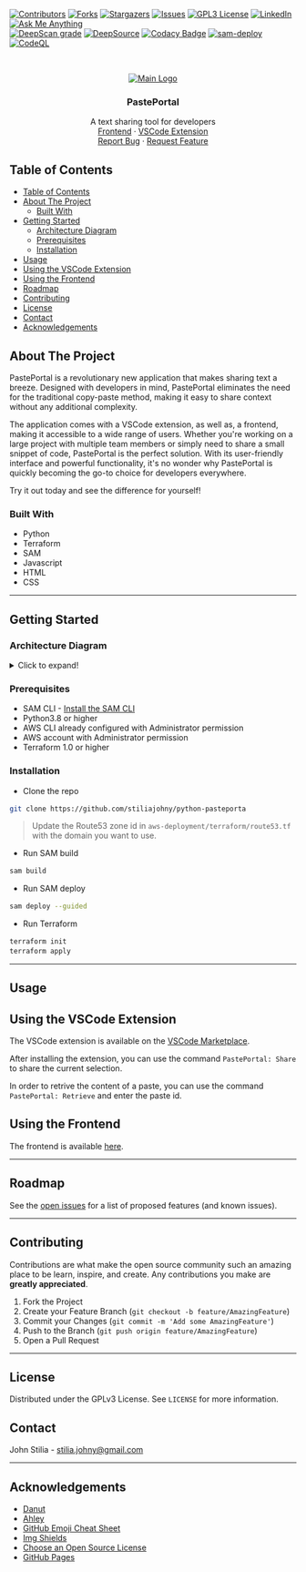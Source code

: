 [![Contributors][contributors-shield]][contributors-url]
[![Forks][forks-shield]][forks-url]
[![Stargazers][stars-shield]][stars-url]
[![Issues][issues-shield]][issues-url]
[![GPL3 License][license-shield]][license-url]
[![LinkedIn][linkedin-shield]][linkedin-url]
[![Ask Me Anything][ask-me-anything]][personal-page]
<br>
[![DeepScan grade](https://deepscan.io/api/teams/20369/projects/23831/branches/728049/badge/grade.svg)](https://deepscan.io/dashboard#view=project&tid=20369&pid=23831&bid=728049)
[![DeepSource](https://deepsource.io/gh/stiliajohny/pasteportal.svg/?label=active+issues&show_trend=true&token=F76XWAtTJtrlBz2eJT6wo8ym)](https://deepsource.io/gh/stiliajohny/pasteportal/?ref=repository-badge)
[![Codacy Badge](https://app.codacy.com/project/badge/Grade/af53234fa6cb427cbc96a8078d8daceb)](https://www.codacy.com/gh/stiliajohny/pasteportal/dashboard?utm_source=github.com&utm_medium=referral&utm_content=stiliajohny/pasteportal&utm_campaign=Badge_Grade)
[![sam-deploy](https://github.com/stiliajohny/pasteportal/actions/workflows/sam_deploy.yml/badge.svg)](https://github.com/stiliajohny/pasteportal/actions/workflows/sam_deploy.yml)
[![CodeQL](https://github.com/stiliajohny/pasteportal/actions/workflows/codeql.yml/badge.svg)](https://github.com/stiliajohny/pasteportal/actions/workflows/codeql.yml)

<!-- PROJECT LOGO -->

<br />
<p align="center">
  <a href="https://github.com/stiliajohny/pasteportal">
    <img src="https://raw.githubusercontent.com/stiliajohny/pasteportal/master/.assets/icon_revised/png/__256.png" alt="Main Logo" width="80" height="80">
  </a>

  <h3 align="center">PastePortal</h3>

  <p align="center">
A text sharing tool for developers
    <br />
    <a href="https://pasteporta.info">Frontend</a>
    ·
    <a href="https://marketplace.visualstudio.com/items?itemName=JohnStilia.pasteportal">VSCode Extension</a>
    </br>
    <a href="https://github.com/stiliajohny/pasteportal/issues/new?labels=i%3A+bug&template=1-bug-report.md">Report Bug</a>
    ·
    <a href="https://github.com/stiliajohny/pasteportal/issues/new?labels=i%3A+enhancement&template=2-feature-request.md">Request Feature</a>

  </p>
</p>

<!-- TABLE OF CONTENTS -->

## Table of Contents

- [Table of Contents](#table-of-contents)
- [About The Project](#about-the-project)
  - [Built With](#built-with)
- [Getting Started](#getting-started)
  - [Architecture Diagram](#architecture-diagram)
  - [Prerequisites](#prerequisites)
  - [Installation](#installation)
- [Usage](#usage)
- [Using the VSCode Extension](#using-the-vscode-extension)
- [Using the Frontend](#using-the-frontend)
- [Roadmap](#roadmap)
- [Contributing](#contributing)
- [License](#license)
- [Contact](#contact)
- [Acknowledgements](#acknowledgements)

<!-- ABOUT THE PROJECT -->

## About The Project

PastePortal is a revolutionary new application that makes sharing text a breeze. Designed with developers in mind, PastePortal eliminates the need for the traditional copy-paste method, making it easy to share context without any additional complexity.

The application comes with a VSCode extension, as well as, a frontend, making it accessible to a wide range of users.
Whether you're working on a large project with multiple team members or simply need to share a small snippet of code, PastePortal is the perfect solution.
With its user-friendly interface and powerful functionality, it's no wonder why PastePortal is quickly becoming the go-to choice for developers everywhere.

Try it out today and see the difference for yourself!

### Built With

- Python
- Terraform
- SAM
- Javascript
- HTML
- CSS

---

<!-- GETTING STARTED -->

## Getting Started

### Architecture Diagram

<!-- add a folding section -->
<details>
<summary>Click to expand!</summary>
<p>

![Architecture Diagram](.assets/architecture.png)

</details>

### Prerequisites

- SAM CLI - [Install the SAM CLI](https://docs.aws.amazon.com/serverless-application-model/latest/developerguide/serverless-sam-cli-install.html)
- Python3.8 or higher
- AWS CLI already configured with Administrator permission
- AWS account with Administrator permission
- Terraform 1.0 or higher

### Installation

- Clone the repo

```sh
git clone https://github.com/stiliajohny/python-pasteporta
```

> Update the Route53 zone id in `aws-deployment/terraform/route53.tf` with the domain you want to use.

- Run SAM build

```sh
sam build
```

- Run SAM deploy

```sh
sam deploy --guided
```

- Run Terraform

```sh
terraform init
terraform apply
```

---

## Usage


## Using the VSCode Extension

The VSCode extension is available on the [VSCode Marketplace](https://marketplace.visualstudio.com/items?itemName=JohnStilia.pasteportal).

After installing the extension, you can use the command `PastePortal: Share` to share the current selection.

In order to retrive the content of a paste, you can use the command `PastePortal: Retrieve` and enter the paste id.

## Using the Frontend

The frontend is available [here](https://pasteportal.info).

---

## Roadmap

See the [open issues](https://github.com/stiliajohny/pasteportal/issues) for a list of proposed features (and known issues).

---

<!-- CONTRIBUTING -->

## Contributing

Contributions are what make the open source community such an amazing place to be learn, inspire, and create. Any contributions you make are **greatly appreciated**.

1. Fork the Project
2. Create your Feature Branch (`git checkout -b feature/AmazingFeature`)
3. Commit your Changes (`git commit -m 'Add some AmazingFeature'`)
4. Push to the Branch (`git push origin feature/AmazingFeature`)
5. Open a Pull Request

---

<!-- LICENSE -->

## License

Distributed under the GPLv3 License. See `LICENSE` for more information.

<!-- CONTACT -->

## Contact

John Stilia - stilia.johny@gmail.com

<!--
Project Link: [https://github.com/your_username/repo_name](https://github.com/your_username/repo_name)
-->

---

<!-- ACKNOWLEDGEMENTS -->

## Acknowledgements

- [Danut](https://github.com/DanutEne)
- [Ahley](https://github.com/cur50r)
- [GitHub Emoji Cheat Sheet](https://www.webpagefx.com/tools/emoji-cheat-sheet)
- [Img Shields](https://shields.io)
- [Choose an Open Source License](https://choosealicense.com)
- [GitHub Pages](https://pages.github.com)

<!-- MARKDOWN LINKS & IMAGES -->
<!-- https://www.markdownguide.org/basic-syntax/#reference-style-links -->

[contributors-shield]: https://img.shields.io/github/contributors/stiliajohny/pasteportal.svg
[contributors-url]: https://github.com/stiliajohny/pasteportal/graphs/contributors
[forks-shield]: https://img.shields.io/github/forks/stiliajohny/pasteportal.svg
[forks-url]: https://github.com/stiliajohny/pasteportal/network/members
[stars-shield]: https://img.shields.io/github/stars/stiliajohny/pasteportal.svg
[stars-url]: https://github.com/stiliajohny/pasteportal/stargazers
[issues-shield]: https://img.shields.io/github/issues/stiliajohny/pasteportal.svg
[issues-url]: https://github.com/stiliajohny/pasteportal/issues
[license-shield]: https://img.shields.io/github/license/stiliajohny/pasteportal
[license-url]: https://github.com/stiliajohny/pasteportal/blob/master/LICENSE.txt
[linkedin-shield]: https://img.shields.io/badge/-LinkedIn-black.svg

[linkedin-url]: https://linkedin.com/in/]/
[product-screenshot]: .assets/screenshot.png
[ask-me-anything]: https://img.shields.io/badge/Ask%20me-anything-1abc9c.svg
[personal-page]: https://github.com/stiliajohny
